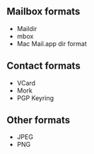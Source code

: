 
## Mailbox formats
* Maildir
* mbox
* Mac Mail.app dir format

## Contact formats
* VCard
* Mork
* PGP Keyring

## Other formats
* JPEG
* PNG